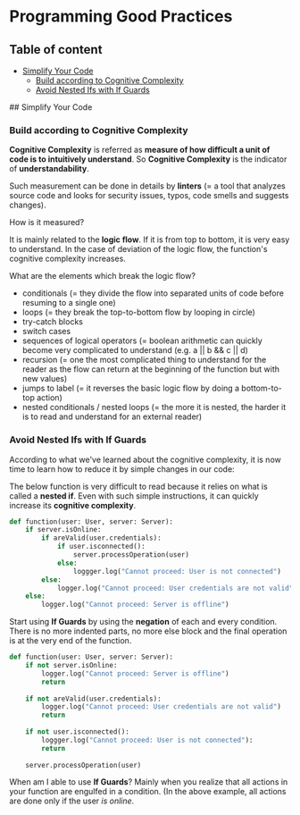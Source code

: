 # Programming Good Practices

## Table of content

- [Simplify Your Code](#simplify-your-code)
	- [Build according to Cognitive Complexity](#build-according-to-cognitive-complexity)
	- [Avoid Nested Ifs with If Guards](#avoiid-nested-ifs-with-if-guards)
		

## Simplify Your Code

### Build according to Cognitive Complexity

**Cognitive Complexity** is referred as **measure of how difficult a unit of code is to intuitively understand**. So **Cognitive Complexity** is the indicator of **understandability**.

Such measurement can be done in details by **linters** (= a tool that analyzes source code and looks for security issues, typos, code smells and suggests changes).

How is it measured?

It is mainly related to the **logic flow**. If it is from top to bottom, it is very easy to understand. In the case of deviation of the logic flow, the function's cognitive complexity increases.

What are the elements which break the logic flow?

- conditionals (= they divide the flow into separated units of code before resuming to a single one)
- loops (= they break the top-to-bottom flow by looping in circle)
- try-catch blocks
- switch cases
- sequences of logical operators (= boolean arithmetic can quickly become very complicated to understand (e.g. a || b && c || d)
- recursion (= one the most complicated thing to understand for the reader as the flow can return at the beginning of the function but with new values)
- jumps to label (= it reverses the basic logic flow by doing a bottom-to-top action)
- nested conditionals / nested loops (= the more it is nested, the harder it is to read and understand for an external reader)

### Avoid Nested Ifs with If Guards

According to what we've learned about the cognitive complexity, it is now time to learn how to reduce it by simple changes in our code:

The below function is very difficult to read because it relies on what is called a **nested if**. Even with such simple instructions, it can quickly increase its **cognitive complexity**.
```python
def function(user: User, server: Server):
	if server.isOnline:
		if areValid(user.credentials):
			if user.isconnected():
				server.processOperation(user)
			else:
				loggger.log("Cannot proceed: User is not connected")
		else:
			logger.log("Cannot proceed: User credentials are not valid")
	else:
		logger.log("Cannot proceed: Server is offline")
```

Start using **If Guards** by using the **negation** of each and every condition. There is no more indented parts, no more else block and the final operation is at the very end of the function.
```python
def function(user: User, server: Server):
	if not server.isOnline:
		logger.log("Cannot proceed: Server is offline")		
		return
	
	if not areValid(user.credentials):
		logger.log("Cannot proceed: User credentials are not valid")
		return
		
	if not user.isconnected():
		loggger.log("Cannot proceed: User is not connected"):
		return
		
	server.processOperation(user)
```

When am I able to use **If Guards**?
Mainly when you realize that all actions in your function are engulfed in a condition. (In the above example, all actions are done only if the user *is online*.
